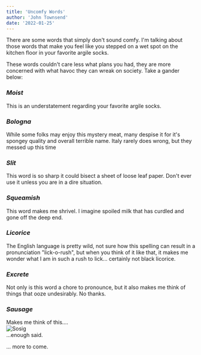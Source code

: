 ```yaml
---
title: 'Uncomfy Words'
author: 'John Townsend'
date: '2022-01-25'
---
```


There are some words that simply don't sound comfy. I'm talking about those words that make you feel like you stepped on a wet spot on the kitchen floor in your favorite argile socks.

These words couldn't care less what plans you had, they are more concerned with what havoc they can wreak on society. Take a gander below:
### _Moist_
This is an understatement regarding your favorite argile socks.

### _Bologna_
While some folks may enjoy this mystery meat, many despise it for it's spongey quality and overall terrible name. Italy rarely does wrong, but they messed up this time

### _Slit_
This word is so sharp it could bisect a sheet of loose leaf paper. Don't ever use it unless you are in a dire situation.

### _Squeamish_
This word makes me shrivel. I imagine spoiled milk that has curdled and gone off the deep end.

### _Licorice_
The English language is pretty wild, not sure how this spelling can result in a pronunciation "lick-o-rush", but when you think of it like that, it makes me wonder what I am in such a rush to lick... certainly not black licorice.

### _Excrete_
Not only is this word a chore to pronounce, but it also makes me think of things that ooze undesirably. No thanks.

### _Sausage_
 Makes me think of this....
\
![Sosig](/Sosig.jpg)
\
...enough said.


... more to come.
